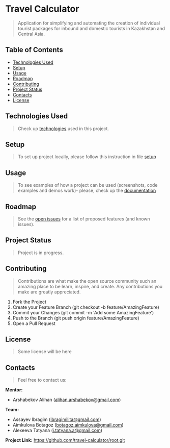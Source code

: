# Travel Calculator

> Application for simplifying and automating the creation of individual tourist packages for inbound and domestic tourists in Kazakhstan and Central Asia.

## Table of Contents
- [Technologies Used](#technologies-used)
- [Setup](#setup)
- [Usage](#usage)
- [Roadmap](#roadmap)
- [Contributing](#contributing)
- [Project Status](#project-status)
- [Contacts](#contacts)
- [License](#license)

## Technologies Used
>Check up [technologies](https://github.com/travel-calculator/root/blob/master/TECHNOLOGIES.md) used in this project.

## Setup
> To set up project locally, please follow this instruction in file [setup](https://github.com/travel-calculator/root/blob/master/SETUP.md)

## Usage
>To see examples of how a project can be used (screenshots, code examples and demos work)- please, check up the [documentation](https://github.com/travel-calculator/root/tree/master/documentation/)

## Roadmap
>See the [open issues](https://github.com/travel-calculator/root/issues) for a list of proposed features (and known issues).

## Project Status
>Project is in progress.

## Contributing
>Contributions are what make the open source community such an amazing place to be learn, inspire, and create. Any contributions you make are greatly appreciated.

1. Fork the Project
2. Create your Feature Branch (git checkout -b feature/AmazingFeature)
3. Commit your Changes (git commit -m 'Add some AmazingFeature')
4. Push to the Branch (git push origin feature/AmazingFeature)
5. Open a Pull Request

## License
>Some license will be here

 ## Contacts
>Feel free to contact us:

**Mentor:**
- Аrshabekov Alihan (alihan.arshabekov@gmail.com)

**Team:**
- Assayev Ibragim (ibragimilita@gmail.com)
- Aimkulova Botagoz (botagoz.aimkulova@gmail.com)
- Alexeeva Tatyana (i.tatyana.a@gmail.com)

**Project Link:** https://github.com/travel-calculator/root.git
